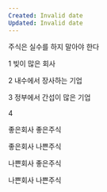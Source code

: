 ```yaml
---
Created: Invalid date
Updated: Invalid date
---
```

주식은 실수를 하지 말아야 한다

1 빚이 많은 회사

2 내수에서 장사하는 기업

3 정부에서 간섭이 많은 기업

4

좋은회사 좋은주식

좋은회사 나쁜주식

나쁜회사 좋은주식

나쁜회사 나쁜주식